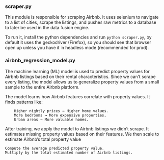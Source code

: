 ### scraper.py
This module is  responsible for scraping Airbnb. It uses selenium to navigate to a list of cities, scrape the listings, and pushes raw metrics to a database to later be used in the data fusion engine.

To run it, install the python dependencies and run `python scraper.py`, by default it uses the geckodriver (Firefox), so you should see that browser open up unless you have it in headless mode (recommended for prod).

### airbnb_regression_model.py
The machine learning (ML) model is used to predict property values for Airbnb listings based on their rental characteristics. Since we can't scrape every listing, the model allows us to generalize property values from a small sample to the entire Airbnb platform.

The model learns how Airbnb features correlate with property values.
It finds patterns like:

        Higher nightly prices → Higher home values.
        More bedrooms → More expensive properties.
        Urban areas → More valuable homes.


After training, we apply the model to Airbnb listings we didn’t scrape. It estimates missing property values based on their features. We then scale to estimate Airbnb’s total property value

    Compute the average predicted property value.
    Multiply by the total estimated number of Airbnb listings.

